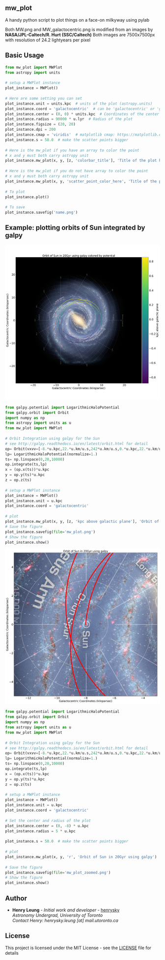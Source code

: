 ## mw_plot

A handy python script to plot things on a face-on milkyway using pylab

Both MW.png and MW_galactocentric.png is modified from an images by **NASA/JPL-Caltech/R. Hurt (SSC/Caltech)**
Both images are 7500x7500px with resolution of 24.2 lightyears per pixel

## Basic Usage

```python
from mw_plot import MWPlot
from astropy import units

# setup a MWPlot instance
plot_instance = MWPlot()

# Here are some setting you can set
plot_instance.unit = units.kpc  # units of the plot (astropy.units)
plot_instance.coord = 'galactocentric'  # can be 'galactocentric' or 'galactic'
plot_instance.center = (0, 0) * units.kpc  # Coordinates of the center of the plot
plot_instance.radius = 90000 * u.lyr  # Radius of the plot
plot_instance.figsize = (20, 20)
plot_instance.dpi = 200
plot_instance.cmap = 'viridis'  # matplotlib cmap: https://matplotlib.org/examples/color/colormaps_reference.html
plot_instance.s = 50.0  # make the scatter points bigger

# Here is the mw_plot if you have an array to color the point
# x and y must both carry astropy unit
plot_instance.mw_plot(x, y, [z, 'colorbar_title'], 'Title of the plot here')

# Here is the mw_plot if you do not have array to color the point
# x and y must both carry astropy unit
plot_instance.mw_plot(x, y, 'scatter_point_color_here', 'Title of the plot here')

# To plot
plot_instance.plot()

# To save
plot_instance.savefig('name.png')
```

## Example: plotting orbits of Sun integrated by galpy

![](example_plot_1.png)

```python
from galpy.potential import LogarithmicHaloPotential
from galpy.orbit import Orbit
import numpy as np
from astropy import units as u
from mw_plot import MWPlot

# Orbit Integration using galpy for the Sun
# see http://galpy.readthedocs.io/en/latest/orbit.html for detail
op= Orbit(vxvv=[-8.*u.kpc,22.*u.km/u.s,242*u.km/u.s,0.*u.kpc,22.*u.km/u.s,0.*u.deg])
lp= LogarithmicHaloPotential(normalize=1.)
ts= np.linspace(0,20,10000)
op.integrate(ts,lp)
x = (op.x(ts))*u.kpc
y = op.y(ts)*u.kpc
z = op.z(ts)

# setup a MWPlot instance
plot_instance = MWPlot()
plot_instance.unit = u.kpc
plot_instance.coord = 'galactocentric'

# plot
plot_instance.mw_plot(x, y, [z, 'kpc above galactic plane'], 'Orbit of Sun in 20Gyr using galpy colored by potential')
# Save the figure
plot_instance.savefig(file='mw_plot.png')
# Show the figure
plot_instance.show()
```

![](example_plot_2.png)

```python
from galpy.potential import LogarithmicHaloPotential
from galpy.orbit import Orbit
import numpy as np
from astropy import units as u
from mw_plot import MWPlot

# Orbit Integration using galpy for the Sun
# see http://galpy.readthedocs.io/en/latest/orbit.html for detail
op= Orbit(vxvv=[-8.*u.kpc,22.*u.km/u.s,242*u.km/u.s,0.*u.kpc,22.*u.km/u.s,0.*u.deg])
lp= LogarithmicHaloPotential(normalize=1.)
ts= np.linspace(0,20,10000)
op.integrate(ts,lp)
x = (op.x(ts))*u.kpc
y = op.y(ts)*u.kpc
z = op.z(ts)

# setup a MWPlot instance
plot_instance = MWPlot()
plot_instance.unit = u.kpc
plot_instance.coord = 'galactocentric'

# Set the center and radius of the plot
plot_instance.center = (0, -8) * u.kpc
plot_instance.radius = 5 * u.kpc

plot_instance.s = 50.0  # make the scatter points bigger

# plot
plot_instance.mw_plot(x, y, 'r', 'Orbit of Sun in 20Gyr using galpy')

# Save the figure
plot_instance.savefig(file='mw_plot_zoomed.png')
# Show the figure
plot_instance.show()
```

## Author

* **Henry Leung** - *Initial work and developer* - [henrysky](https://github.com/henrysky)\
*Astronomy Undergrad, University of Toronto*\
*Contact Henry: henrysky.leung [at] mail.utoronto.ca*

## License
This project is licensed under the MIT License - see the [LICENSE](LICENSE) file for details